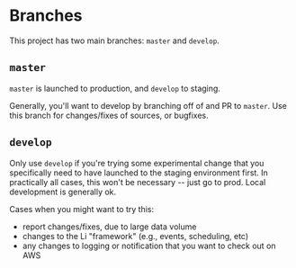 # Branches

This project has two main branches: `master` and `develop`.

## `master`

`master` is launched to production, and `develop` to staging.

Generally, you'll want to develop by branching off of and PR to `master`.  Use this branch for changes/fixes of sources, or bugfixes.

## `develop`

Only use `develop` if you're trying some experimental change that you specifically need to have launched to the staging environment first.  In practically all cases, this won't be necessary -- just go to prod.  Local development is generally ok.

Cases when you might want to try this:

* report changes/fixes, due to large data volume
* changes to the Li "framework" (e.g., events, scheduling, etc)
* any changes to logging or notification that you want to check out on AWS